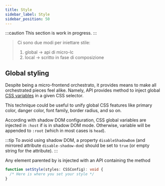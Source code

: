 ```yaml
---
title: Style
sidebar_label: Style
sidebar_position: 50
---
```


:::caution
This section is work in progress.
:::

> Ci sono due modi per iniettare stile:
>  1. global -> api di micro-lc
>  2. local -> scritto in fase di composizione

## Global styling

Despite <micro-lc></micro-lc> being a micro-frontend orchestrato, it provides means to make all orchestrated pieces feel
alike. Namely, <micro-lc></micro-lc> API provides method to inject global
[CSS variables](https://developer.mozilla.org/en-US/docs/Web/CSS/Using_CSS_custom_properties) in a given CSS selector.

This technique could be useful to unify global CSS features like primary color, danger color, font family, border radius,
and so on.

According with <micro-lc></micro-lc> shadow DOM configuration, CSS global variables are injected in `:host` if 
<micro-lc></micro-lc> is in shadow DOM mode. Otherwise, variable will be appended to `:root` (which in most cases is `head`). 

:::tip
To avoid using shadow DOM, a <micro-lc></micro-lc> property `disableShadowDom` (and mirrored attribute `disable-shadow-dom`)
should be set to `true` (or empty string for the attribute).
:::

Any element parented by <micro-lc></micro-lc> is injected with an API containing the method

```typescript
function setStyle(styles: CSSConfig): void {
  /* Here is where you set your style */
}
```
